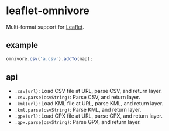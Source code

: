 # leaflet-omnivore

Multi-format support for [Leaflet](http://leafletjs.com/).

## example

```js
omnivore.csv('a.csv').addTo(map);
```

## api

* `.csv(url)`: Load CSV file at URL, parse CSV, and return layer.
* `.csv.parse(csvString)`: Parse CSV, and return layer.
* `.kml(url)`: Load KML file at URL, parse KML, and return layer.
* `.kml.parse(csvString)`: Parse KML, and return layer.
* `.gpx(url)`: Load GPX file at URL, parse GPX, and return layer.
* `.gpx.parse(csvString)`: Parse GPX, and return layer.
